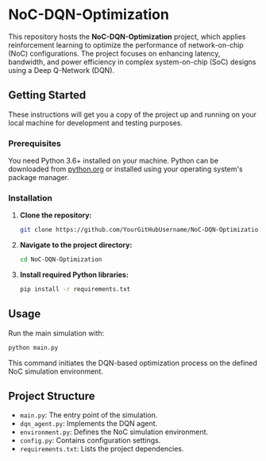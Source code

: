 # NoC-DQN-Optimization

This repository hosts the **NoC-DQN-Optimization** project, which applies reinforcement learning to optimize the performance of network-on-chip (NoC) configurations. The project focuses on enhancing latency, bandwidth, and power efficiency in complex system-on-chip (SoC) designs using a Deep Q-Network (DQN).

## Getting Started

These instructions will get you a copy of the project up and running on your local machine for development and testing purposes.

### Prerequisites

You need Python 3.6+ installed on your machine. Python can be downloaded from [python.org](https://www.python.org/downloads/) or installed using your operating system's package manager.

### Installation

1. **Clone the repository:**

   ```bash
   git clone https://github.com/YourGitHubUsername/NoC-DQN-Optimization.git
   ```

2. **Navigate to the project directory:**

   ```bash
   cd NoC-DQN-Optimization
   ```

3. **Install required Python libraries:**

   ```bash
   pip install -r requirements.txt
   ```

## Usage

Run the main simulation with:

```bash
python main.py
```

This command initiates the DQN-based optimization process on the defined NoC simulation environment.

## Project Structure

- `main.py`: The entry point of the simulation.
- `dqn_agent.py`: Implements the DQN agent.
- `environment.py`: Defines the NoC simulation environment.
- `config.py`: Contains configuration settings.
- `requirements.txt`: Lists the project dependencies.

